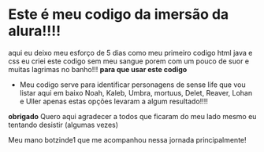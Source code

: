 # Este é meu codigo da imersão da alura!!!!
aqui eu deixo meu esforço de 5 dias como meu primeiro codigo html java e css
eu criei este codigo sem meu sangue porem com um pouco de suor e muitas lagrimas no banho!!!
**para que usar este codigo**
- Meu codigo serve para identificar personagens de sense life que vou listar aqui em baixo
Noah, Kaleb, Umbra, mortuus, Delet, Reaver, Lohan e Uller 
apenas estas opções levaram a algum resultado!!!!

**obrigado**
Quero aqui agradecer a todos que ficaram do meu lado mesmo eu tentando desistir (algumas vezes)

Meu mano botzinde1 que me acompanhou nessa jornada principalmente!
